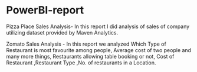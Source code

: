# PowerBI-report
Pizza Place Sales Analysis- In this report I did analysis of sales of company utilizing dataset provided by Maven Analytics.

Zomato Sales Analysis - In this report we analyzed Which Type of Restaurant is most favourite among people, Average cost of two people and many more things, Restaurants allowing table booking or not, Cost of Restaurant ,Restaurant Type ,No. of restaurants in a Location.
